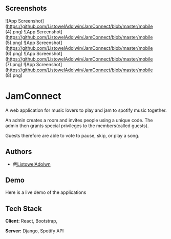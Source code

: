 ## Screenshots

![App Screenshot](https://github.com/ListowelAdolwin/JamConnect/blob/master/mobile (4).png)
![App Screenshot](https://github.com/ListowelAdolwin/JamConnect/blob/master/mobile (5).png)
![App Screenshot](https://github.com/ListowelAdolwin/JamConnect/blob/master/mobile (6).png)
![App Screenshot](https://github.com/ListowelAdolwin/JamConnect/blob/master/mobile (7).png)
![App Screenshot](https://github.com/ListowelAdolwin/JamConnect/blob/master/mobile (8).png)


# JamConnect

A web application for music lovers to play and jam to spotify music together.

An admin creates a room and invites people using a unique code. The admin then grants special privileges to the members(called guests).

Guests therefore are able to vote to pause, skip, or play a song.


## Authors

- [@ListowelAdolwn](https://www.github.com/ListowelAdolwin)


## Demo

Here is a live demo of the applications

## Tech Stack

**Client:** React, Bootstrap,

**Server:** Django, Spotify API

